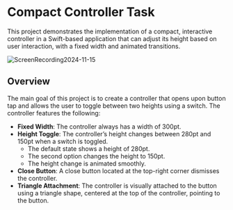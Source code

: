 # Compact Controller Task

This project demonstrates the implementation of a compact, interactive controller in a Swift-based application that can adjust its height based on user interaction, with a fixed width and animated transitions.

![ScreenRecording2024-11-15](https://github.com/user-attachments/assets/4c328de2-a2f2-4269-a623-83fc2eaa4ef7)

## Overview

The main goal of this project is to create a controller that opens upon button tap and allows the user to toggle between two heights using a switch. The controller features the following:

- **Fixed Width**: The controller always has a width of 300pt.
- **Height Toggle**: The controller’s height changes between 280pt and 150pt when a switch is toggled.
  - The default state shows a height of 280pt.
  - The second option changes the height to 150pt.
  - The height change is animated smoothly.
- **Close Button**: A close button located at the top-right corner dismisses the controller.
- **Triangle Attachment**: The controller is visually attached to the button using a triangle shape, centered at the top of the controller, pointing to the button.
